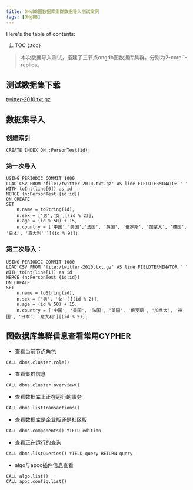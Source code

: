 ```yaml
---
title: ONgDB图数据库集群数据导入测试案例
tags: [ONgDB]
---
```


Here's the table of contents:
1. TOC
{:toc}

>本次数据导入测试，搭建了三节点ongdb图数据库集群，分别为2-core,1-replica。

## 测试数据集下载
[twitter-2010.txt.gz](https://snap.stanford.edu/data/twitter-2010.txt.gz)

## 数据集导入
### 创建索引
```
CREATE INDEX ON :PersonTest(id);
```

### 第一次导入
```
USING PERIODIC COMMIT 1000
LOAD CSV FROM 'file:/twitter-2010.txt.gz' AS line FIELDTERMINATOR ' '
WITH toInt(line[0]) as id
MERGE (n:PersonTest {id:id})
ON CREATE
SET
	n.name = toString(id),
	n.sex = ['男','女'][(id % 2)],
	n.age = (id % 50) + 15,
	n.country = ['中国','美国','法国', '英国', '俄罗斯', '加拿大', '德国', '日本', '意大利''][(id % 9)];
```
### 第二次导入：
```
USING PERIODIC COMMIT 1000
LOAD CSV FROM 'file:/twitter-2010.txt.gz' AS line FIELDTERMINATOR ' '
WITH toInt(line[1]) as id
MERGE (n:PersonTest {id:id})
ON CREATE
SET
	n.name = toString(id),
	n.sex = ['男', '女''][(id % 2)],
	n.age = (id % 50) + 15,
	n.country = ['中国', '美国', '法国', '英国', '俄罗斯', '加拿大', '德国', '日本', '意大利'][(id % 9)];
```
## 图数据库集群信息查看常用CYPHER
- 查看当前节点角色
```
CALL dbms.cluster.role()
```
- 查看集群信息
```
CALL dbms.cluster.overview()
```
- 查看数据库上正在运行的事务
```
CALL dbms.listTransactions()
```
- 查看数据库是企业版还是社区版
```
CALL dbms.components() YIELD edition
```
- 查看正在运行的查询
```
CALL dbms.listQueries() YIELD query RETURN query
```
- algo与apoc插件信息查看
```
CALL algo.list()
CALL apoc.config.list()
```

